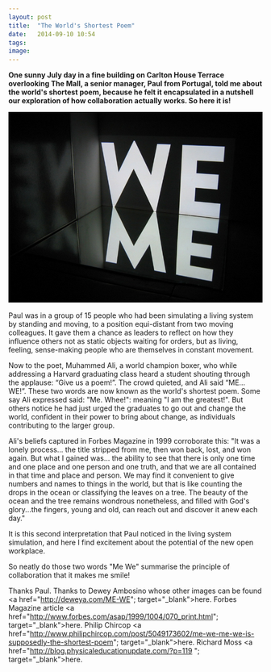 ```yaml
---
layout: post
title:  "The World's Shortest Poem"
date:   2014-09-10 10:54
tags: 
image:
---
```


**One sunny July day in a fine building on Carlton House Terrace overlooking The Mall, a senior manager, Paul from Portugal, told me about the world's shortest poem, because he felt it encapsulated in a nutshell our exploration of how collaboration actually works. So here it is!** 

![](/libb/images/ali-ambrosino.jpg)

Paul was in a group of 15 people who had been simulating a living system by standing and moving, to a position equi-distant from two moving colleagues. It gave them a chance as leaders to reflect on how they influence others not as static objects waiting for orders, but as living, feeling, sense-making people who are themselves in constant movement. 

Now to the poet, Muhammed Ali, a world champion boxer, who while addressing a Harvard graduating class heard a student shouting through the applause: “Give us a poem!”. The crowd quieted, and Ali said “ME…WE!”. These two words are now known as the world's shortest poem. Some say Ali expressed said: "Me. Whee!": meaning "I am the greatest!". But others notice he had just urged the graduates to go out and change the world, confident in their power to bring about change, as individuals contributing to the larger group. 

Ali's beliefs captured in Forbes Magazine in 1999 corroborate this: "It was a lonely process... the title stripped from me, then won back, lost, and won again. But what I gained was... the ability to see that there is only one time and one place and one person and one truth, and that we are all contained in that time and place and person. We may find it convenient to give numbers and names to things in the world, but that is like counting the drops in the ocean or classifying the leaves on a tree. The beauty of the ocean and the tree remains wondrous nonetheless, and filled with God's glory...the fingers, young and old, can reach out and discover it anew each day." 

It is this second interpretation that Paul noticed in the living system simulation, and here I find excitement about the potential of the new open workplace.

So neatly do those two words "Me We" summarise the principle of collaboration that it makes me smile!

Thanks Paul. Thanks to Dewey Ambosino whose other images can be found <a href="http://deweya.com/ME-WE"; target="_blank">here</a>. Forbes Magazine article <a href="http://www.forbes.com/asap/1999/1004/070_print.html"; target="_blank">here</a>. Philip Chircop <a href="http://www.philipchircop.com/post/5049173602/me-we-me-we-is-supposedly-the-shortest-poem"; target="_blank">here</a>. Richard Moss <a href="http://blog.physicaleducationupdate.com/?p=119 "; target="_blank">here</a>.